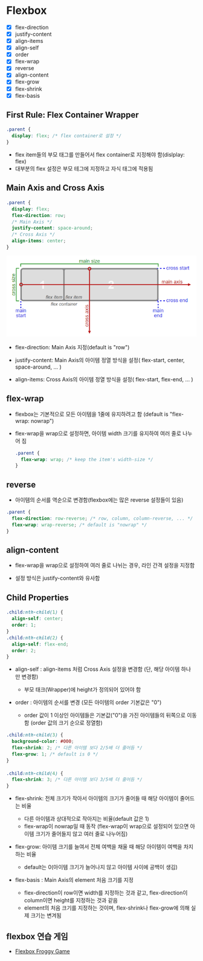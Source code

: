 # Flexbox

- [x] flex-direction
- [x] justify-content
- [x] align-items
- [x] align-self
- [x] order
- [x] flex-wrap
- [x] reverse
- [x] align-content
- [x] flex-grow
- [x] flex-shrink
- [x] flex-basis

## First Rule: Flex Container Wrapper

```css
.parent {
  display: flex; /* flex container로 설정 */
}
```

- flex item들의 부모 태그를 만들어서 flex container로 지정해야 함(dislplay: flex)
- 대부분의 flex 설정은 부모 테그에 지정하고 자식 태그에 적용됨

## Main Axis and Cross Axis

```css
.parent {
  display: flex;
  flex-direction: row;
  /* Main Axis */
  justify-content: space-around;
  /* Cross Axis */
  align-items: center;
}
```

![flexbox-axis](./img/flexbox-axis.png)

- flex-direction: Main Axis 지정(default is "row")

- justify-content: Main Axis의 아이템 정열 방식을 설정( flex-start, center, space-around, ... )

- align-items: Cross Axis의 아이템 정열 방식을 설정( flex-start, flex-end, ... )

## flex-wrap

- flexbox는 기본적으로 모든 아이템을 1줄에 유지하려고 함 (default is "flex-wrap: nowrap")
- flex-wrap을 wrap으로 설정하면, 아이템 width 크기를 유지하여 여러 줄로 나누어 짐

  ```css
  .parent {
    flex-wrap: wrap; /* keep the item's width-size */
  }
  ```

## reverse

- 아이템의 순서를 역순으로 변경함(flexbox에는 많은 reverse 설정들이 있음)

```css
.parent {
  flex-direction: row-reverse; /* row, column, column-reverse, ... */
  flex-wrap: wrap-reverse; /* default is "nowrap" */
}
```

## align-content

- flex-wrap을 wrap으로 설정하여 여러 줄로 나뉘는 경우, 라인 간격 설정을 지정함

- 설정 방식은 justify-content와 유사함

## Child Properties

```css
.child:nth-child(1) {
  align-self: center;
  order: 1;
}
.child:nth-child(2) {
  align-self: flex-end;
  order: 2;
}
```

- align-self : align-items 처럼 Cross Axis 설정을 변경함 (단, 해당 아이템 하나 만 변경함)

  - 부모 태크(Wrapper)에 height가 정의되어 있어야 함

- order : 아이템의 순서를 변경 (모든 아이템의 order 기본값은 "0")

  - order 값이 1 이상인 아이템들은 기본값("0")을 가진 아이템들의 뒤쪽으로 이동함 (order 값의 크기 순으로 정열함)

```css
.child:nth-child(3) {
  background-color: #000;
  flex-shrink: 2; /* 다른 아이템 보다 2/5배 더 줄어듬 */
  flex-grow: 1; /* default is 0 */
}

.child:nth-child(4) {
  flex-shrink: 3; /* 다른 아이템 보다 3/5배 더 줄어듬 */
}
```

- flex-shrink: 전체 크기가 작아서 아이템의 크기가 줄어들 때 해당 아이템이 줄어드는 비율

  - 다른 아이템과 상대적으로 작아지는 비율(default 값은 1)
  - flex-wrap이 nowrap일 때 동작 (flex-wrap이 wrap으로 설정되어 있으면 아이템 크기가 줄어들지 않고 여러 줄로 나누어짐)

- flex-grow: 아이템 크기를 늘여서 전체 여백을 채울 때 해당 아이템이 여백을 차지하는 비율

  - default는 0(아이템 크기가 늘어나지 않고 아이템 사이에 공백이 생김)

- flex-basis : Main Axis의 element 처음 크기를 지정

  - flex-direction이 row이면 width를 지정하는 것과 같고, flex-direction이 column이면 height를 지정하는 것과 같음
  - element의 처음 크기를 지정하는 것이며, flex-shrink나 flex-grow에 의해 실제 크기는 변겨됨

## flexbox 연습 게임

- [Flexbox Froggy Game](https://flexboxfroggy.com/#ko)
